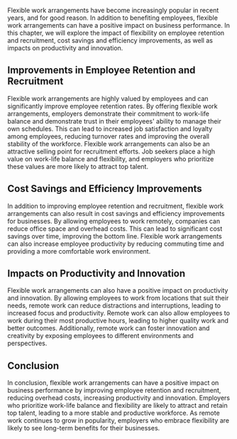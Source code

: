 
Flexible work arrangements have become increasingly popular in recent years, and for good reason. In addition to benefiting employees, flexible work arrangements can have a positive impact on business performance. In this chapter, we will explore the impact of flexibility on employee retention and recruitment, cost savings and efficiency improvements, as well as impacts on productivity and innovation.

Improvements in Employee Retention and Recruitment
--------------------------------------------------

Flexible work arrangements are highly valued by employees and can significantly improve employee retention rates. By offering flexible work arrangements, employers demonstrate their commitment to work-life balance and demonstrate trust in their employees' ability to manage their own schedules. This can lead to increased job satisfaction and loyalty among employees, reducing turnover rates and improving the overall stability of the workforce. Flexible work arrangements can also be an attractive selling point for recruitment efforts. Job seekers place a high value on work-life balance and flexibility, and employers who prioritize these values are more likely to attract top talent.

Cost Savings and Efficiency Improvements
----------------------------------------

In addition to improving employee retention and recruitment, flexible work arrangements can also result in cost savings and efficiency improvements for businesses. By allowing employees to work remotely, companies can reduce office space and overhead costs. This can lead to significant cost savings over time, improving the bottom line. Flexible work arrangements can also increase employee productivity by reducing commuting time and providing a more comfortable work environment.

Impacts on Productivity and Innovation
--------------------------------------

Flexible work arrangements can also have a positive impact on productivity and innovation. By allowing employees to work from locations that suit their needs, remote work can reduce distractions and interruptions, leading to increased focus and productivity. Remote work can also allow employees to work during their most productive hours, leading to higher quality work and better outcomes. Additionally, remote work can foster innovation and creativity by exposing employees to different environments and perspectives.

Conclusion
----------

In conclusion, flexible work arrangements can have a positive impact on business performance by improving employee retention and recruitment, reducing overhead costs, increasing productivity and innovation. Employers who prioritize work-life balance and flexibility are likely to attract and retain top talent, leading to a more stable and productive workforce. As remote work continues to grow in popularity, employers who embrace flexibility are likely to see long-term benefits for their businesses.
